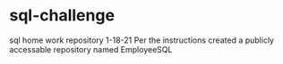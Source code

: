 # sql-challenge
sql home work repository 1-18-21
Per the instructions created a publicly accessable repository named EmployeeSQL
